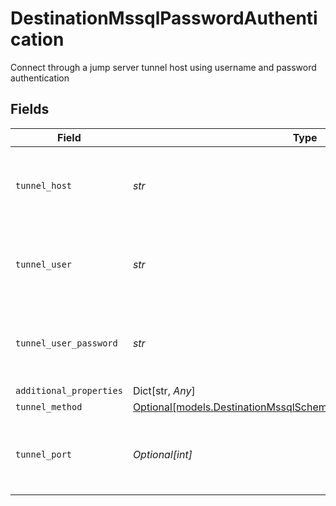 # DestinationMssqlPasswordAuthentication

Connect through a jump server tunnel host using username and password authentication


## Fields

| Field                                                                                                                            | Type                                                                                                                             | Required                                                                                                                         | Description                                                                                                                      |
| -------------------------------------------------------------------------------------------------------------------------------- | -------------------------------------------------------------------------------------------------------------------------------- | -------------------------------------------------------------------------------------------------------------------------------- | -------------------------------------------------------------------------------------------------------------------------------- |
| `tunnel_host`                                                                                                                    | *str*                                                                                                                            | :heavy_check_mark:                                                                                                               | Hostname of the jump server host that allows inbound ssh tunnel.                                                                 |
| `tunnel_user`                                                                                                                    | *str*                                                                                                                            | :heavy_check_mark:                                                                                                               | OS-level username for logging into the jump server host                                                                          |
| `tunnel_user_password`                                                                                                           | *str*                                                                                                                            | :heavy_check_mark:                                                                                                               | OS-level password for logging into the jump server host                                                                          |
| `additional_properties`                                                                                                          | Dict[str, *Any*]                                                                                                                 | :heavy_minus_sign:                                                                                                               | N/A                                                                                                                              |
| `tunnel_method`                                                                                                                  | [Optional[models.DestinationMssqlSchemasTunnelMethodTunnelMethod]](../models/destinationmssqlschemastunnelmethodtunnelmethod.md) | :heavy_minus_sign:                                                                                                               | N/A                                                                                                                              |
| `tunnel_port`                                                                                                                    | *Optional[int]*                                                                                                                  | :heavy_minus_sign:                                                                                                               | Port on the proxy/jump server that accepts inbound ssh connections.                                                              |